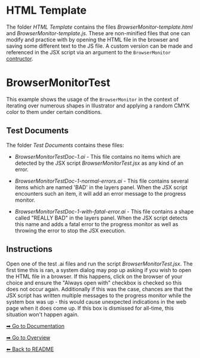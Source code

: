# HTML Template
The folder _HTML Template_ contains the files _BrowserMonitor-template.html_ and _BrowserMonitor-template.js_. These are non-minified files that one can modify and practice with by opening the HTML file in the browser and saving some different text to the JS file. A custom version can be made and referenced in the JSX script via an argument to the `BrowserMonitor` [contructor](Documentation.md#BrowserMonitor-Contructor-Arguments).

# BrowserMonitorTest
This example shows the usage of the `BrowserMonitor` in the context of iterating over numerous shapes in Illustrator and applying a random CMYK color to them under certain conditions.

## Test Documents
The folder _Test Documents_ contains these files:

* 
	_BrowserMonitorTestDoc-1<area>.ai_ - This file contains no items which are detected by the JSX script _BrowserMonitorTest.jsx_ as any kind of an error.

* _BrowserMonitorTestDoc-1-normal-errors<area>.ai_ - This file contains several items which are named 'BAD' in the layers panel. When the JSX script encounters such an item, it will add an error message to the progress monitor.

* _BrowserMonitorTestDoc-1-with-fatal-error<area>.ai_ - This file contains a shape called "REALLY BAD" in the layers panel. When the JSX script detects this name and adds a fatal error to the progress monitor as well as throwing the error to stop the JSX execution.

## Instructions
Open one of the test .ai files and run the script _BrowserMonitorTest.jsx_. The first time this is ran, a system dialog may pop up asking if you wish to open the HTML file in a browser. If this happens, click on the browser of your choice and ensure the "Always open with" checkbox is checked so this does not occur again. Additionally if this was the case, chances are that the JSX script has written multiple messages to the progress monitor while the system box was up - this would cause unexpected indications in the web page when it does come up. If this box is dismissed for all-time, this situation won't happen again.

[➡ Go to Documentation](Documentation.md)

[➡ Go to Overview](Overview.md)

[⬅ Back to README](README.md)
